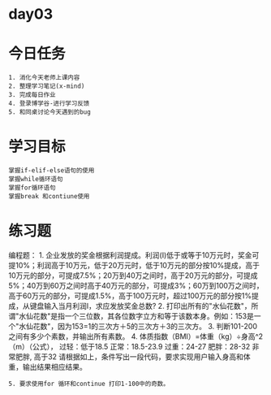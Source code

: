 # day03

# 今日任务
    1. 消化今天老师上课内容
    2. 整理学习笔记(x-mind)
    3. 完成每日作业
    4. 登录博学谷-进行学习反馈
    5. 和同桌讨论今天遇到的bug

# 学习目标
    掌握if-elif-else语句的使用
    掌握while循环语句
    掌握for循环语句
    掌握break 和contiune使用

# 练习题
编程题：
    1.  企业发放的奖金根据利润提成。利润(I)低于或等于10万元时，奖金可提10%；利润高于10万元，低于20万元时，低于10万元的部分按10%提成，高于10万元的部分，可提成7.5%；20万到40万之间时，高于20万元的部分，可提成5%；40万到60万之间时高于40万元的部分，可提成3%；60万到100万之间时，高于60万元的部分，可提成1.5%，高于100万元时，超过100万元的部分按1%提成，从键盘输入当月利润I，求应发放奖金总数?
    2. 打印出所有的"水仙花数"，所谓"水仙花数"是指一个三位数，其各位数字立方和等于该数本身。例如：153是一个"水仙花数"，因为153=1的三次方＋5的三次方＋3的三次方。
    3. 判断101-200之间有多少个素数，并输出所有素数。
    4. 体质指数（BMI）=体重（kg）÷身高^2（m）（公式），
    过轻：低于18.5
    正常：18.5-23.9
    过重：24-27
    肥胖：28-32
    非常肥胖, 高于32
    请根据如上，条件写出一段代码，要求实现用户输入身高和体重，输出结果相应结果。
    
    5. 要求使用for 循环和continue 打印1-100中的奇数。
    




